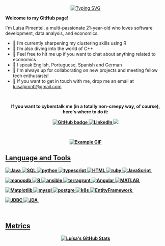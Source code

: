 <p><br>
 </p>

<p align="center">
<a href="https://git.io/typing-svg"><img src="https://readme-typing-svg.herokuapp.com?font=Fira+Code&weight=700&size=30&duration=2500&pause=250&color=FF45EE&center=true&width=435&lines=Hello!;I'm+Lu%C3%ADsa;I'm+a+Data+Analyst%2C;Software+Developer;and+Economist;Nice+to+meet+you+%3A)" alt="Typing SVG" /></a>
</p>

 <p><strong>Welcome to my GitHub page!</strong></p> 
 </p>

I'm Luísa Pimentel, a multi-passionate 21-year-old who loves software development, data analysis, and economics.

- 🌟 I’m currently sharpening my clustering skills using R
- 🌟 I’m also diving into the world of C++
- 🌟 Feel free to hit me up if you want to chat about anything related to economics
- 🌟 I speak English, Portuguese, Spanish and German
- 🌟 I'm always up for collaborating on new projects and meeting fellow tech enthusiasts!
- 🌟 If you want to get in touch with me, drop me an email at luisalpmntl@gmail.com

<p><br>
 </p>

<p align="center">
<b>If you want to cyberstalk me (in a totally non-creepy way, of course), here's where to do it:<b>

<p>



<p align="center">
 <a href="https://github.com/luisalpmntl">
    <img src="https://img.shields.io/badge/-Github-000?style=for-the-badge&logo=Github&logoColor=white&link=https://github.com/luisalpmntl" alt="GitHub badge" />
  </a>
  <a href="https://www.linkedin.com/in/luisalobopimentel">
  <a href="https://www.linkedin.com/in/luisalobopimentel">
    <img src="https://img.shields.io/badge/-LinkedIn-blue?style=for-the-badge&logo=Linkedin&logoColor=white&link=https://www.linkedin.com/in/luisalobopimentel/" alt="LinkedIn" />
  </a>
   <a href="https://www.instagram.com/luisalobopimentel">
    <img src="https://img.shields.io/badge/-Instagram-C13584?style=for-the-badge&labelColor=C13584&logo=instagram&logoColor=white&link=https://www.instagram.com/luisalobopimentel/" 
</p>
    <p><br>
 </p>

<p align="center">    
<img src="https://i.pinimg.com/originals/62/b4/d2/62b4d21eb045a1cfb5da1e667fd7a6eb.gif" alt="Example GIF">
    
    
## Language and Tools
![Java](https://img.shields.io/badge/-Java-05122A?style=flat&color=ff69b4)&nbsp;![SQL](https://img.shields.io/badge/-SQL-05122A?style=flat&color=ff69b4)&nbsp;![python](https://img.shields.io/badge/-python-05122A?style=flat&color=ff69b4)&nbsp;![typescript](https://img.shields.io/badge/-typescript-05122A?style=flat&color=ff69b4)&nbsp;![HTML](https://img.shields.io/badge/-HTML-05122A?style=flat&color=ff69b4)&nbsp;![ruby](https://img.shields.io/badge/-ruby-05122A?style=flat&color=ff69b4)&nbsp;![JavaScript](https://img.shields.io/badge/-JavaScript-05122A?style=flat&color=ff69b4)&nbsp;



![mongodb](https://img.shields.io/badge/-mongodb-05122A?style=flat&color=blueviolet)&nbsp;![R](https://img.shields.io/badge/-R-05122A?style=flat&color=blueviolet)&nbsp;![ansible](https://img.shields.io/badge/-ansible-05122A?style=flat&color=blueviolet)&nbsp;![terragrunt](https://img.shields.io/badge/-terragrunt-05122A?style=flat&color=blueviolet)&nbsp;![Angular](https://img.shields.io/badge/-Angular-05122A?style=flat&color=blueviolet)&nbsp;![MATLAB](https://img.shields.io/badge/-MATLAB-05122A?style=flat&color=blueviolet)&nbsp;



![Matplotlib](https://img.shields.io/badge/-Matplotlib-05122A?style=flat&color=ff69b4)&nbsp;![mysql](https://img.shields.io/badge/-mysql-05122A?style=flat&color=ff69b4)&nbsp;![postgre](https://img.shields.io/badge/-postgre-05122A?style=flat&color=ff69b4)&nbsp;![k8s](https://img.shields.io/badge/-k8s-05122A?style=flat&color=ff69b4)&nbsp;![EntityFramework](https://img.shields.io/badge/-EntityFramework-05122A?style=flat&color=ff69b4)&nbsp;



![JDBC](https://img.shields.io/badge/-JDBC-05122A?style=flat&color=blueviolet)&nbsp;![JDA](https://img.shields.io/badge/-JDA-05122A?style=flat&color=blueviolet)&nbsp;
    
<p><br>

## Metrics

<p align="center">
 
  <a href="[https://github-readme-stats.vercel.app/api?username=luisalpmntl&show_icons=true&theme=jolly](https://awesome-github-stats.azurewebsites.net/user-stats/luisalpmntl?cardType=github&theme=jolly&preferLogin=false">
 <img  alt="Luísa's GitHub Stats" src="https://awesome-github-stats.azurewebsites.net/user-stats/luisalpmntl?cardType=github&theme=jolly&preferLogin=false" />
  </a>
  
</p>

<!--! 
**luisalpmntl/luisalpmntl** is a ✨ _special_ ✨ repository because its `README.md` (this file) appears on your GitHub profile.

Here are some ideas to get you started:

- 🔭 I’m currently working on ...
- 🌱 I’m currently learning ...
- 👯 I’m looking to collaborate on ...
- 🤔 I’m looking for help with ...
- 💬 Ask me about ...
- 📫 How to reach me: ...
- 😄 Pronouns: ...
- ⚡ Fun fact: ...
-->
